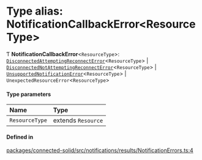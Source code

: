 # Type alias: NotificationCallbackError\<ResourceType\>

Ƭ **NotificationCallbackError**\<`ResourceType`\>: [`DisconnectedAttemptingReconnectError`](../classes/DisconnectedAttemptingReconnectError.md)\<`ResourceType`\> \| [`DisconnectedNotAttemptingReconnectError`](../classes/DisconnectedNotAttemptingReconnectError.md)\<`ResourceType`\> \| [`UnsupportedNotificationError`](../classes/UnsupportedNotificationError.md)\<`ResourceType`\> \| `UnexpectedResourceError`\<`ResourceType`\>

#### Type parameters

| Name | Type |
| :------ | :------ |
| `ResourceType` | extends `Resource` |

#### Defined in

[packages/connected-solid/src/notifications/results/NotificationErrors.ts:4](https://github.com/o-development/ldo/blob/db87958cb6f858f6cf7340ba5d9536a3a794d587/packages/connected-solid/src/notifications/results/NotificationErrors.ts#L4)
